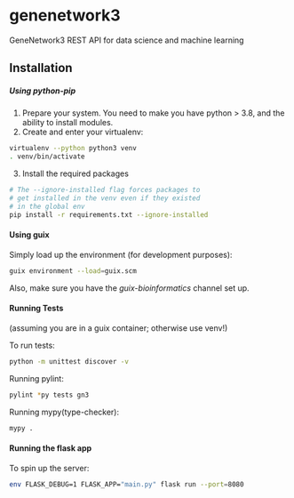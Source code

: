 # genenetwork3
GeneNetwork3 REST API for data science and machine  learning

## Installation

##### Using python-pip

1. Prepare your system. You need to make you have python > 3.8, and
   the ability to install modules.
2. Create and enter your virtualenv:

```bash
virtualenv --python python3 venv
. venv/bin/activate
```
3. Install the required packages

```bash
# The --ignore-installed flag forces packages to
# get installed in the venv even if they existed 
# in the global env
pip install -r requirements.txt --ignore-installed
```

#### Using guix

Simply load up the environment (for development purposes):

```bash
guix environment --load=guix.scm
```

Also, make sure you have the *guix-bioinformatics* channel set up.

#### Running Tests

(assuming you are in a guix container; otherwise use venv!)

To run tests:

```bash
python -m unittest discover -v
```

Running pylint:

```bash
pylint *py tests gn3
```

Running mypy(type-checker):

```bash
mypy .
```

#### Running the flask app

To spin up the server:

```bash
env FLASK_DEBUG=1 FLASK_APP="main.py" flask run --port=8080
```

